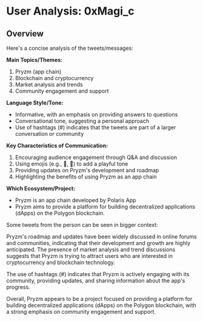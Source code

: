# User Analysis: 0xMagi_c

## Overview

Here's a concise analysis of the tweets/messages:

**Main Topics/Themes:**

1. Pryzm (app chain)
2. Blockchain and cryptocurrency
3. Market analysis and trends
4. Community engagement and support

**Language Style/Tone:**

* Informative, with an emphasis on providing answers to questions
* Conversational tone, suggesting a personal approach
* Use of hashtags (#) indicates that the tweets are part of a larger conversation or community

**Key Characteristics of Communication:**

1. Encouraging audience engagement through Q&A and discussion
2. Using emojis (e.g., 🤝, 🥳) to add a playful tone
3. Providing updates on Pryzm's development and roadmap
4. Highlighting the benefits of using Pryzm as an app chain

**Which Ecosystem/Project:**

* Pryzm is an app chain developed by Polaris App
* Pryzm aims to provide a platform for building decentralized applications (dApps) on the Polygon blockchain.

Some tweets from the person can be seen in bigger context:

Pryzm's roadmap and updates have been widely discussed in online forums and communities, indicating that their development and growth are highly anticipated. The presence of market analysis and trend discussions suggests that Pryzm is trying to attract users who are interested in cryptocurrency and blockchain technology.

The use of hashtags (#) indicates that Pryzm is actively engaging with its community, providing updates, and sharing information about the app's progress.

Overall, Pryzm appears to be a project focused on providing a platform for building decentralized applications (dApps) on the Polygon blockchain, with a strong emphasis on community engagement and support.